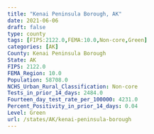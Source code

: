 ```yaml
---
title: "Kenai Peninsula Borough, AK"
date: 2021-06-06
draft: false
type: county
tags: [FIPS:2122.0,FEMA:10.0,Non-core,Green]
categories: [AK]
County: Kenai Peninsula Borough
State: AK
FIPS: 2122.0
FEMA_Region: 10.0
Population: 58708.0
NCHS_Urban_Rural_Classification: Non-core
Tests_in_prior_14_days: 2484.0
Fourteen_day_test_rate_per_100000: 4231.0
Percent_Positivity_in_prior_14_days: 0.04
Level: Green
url: /states/AK/kenai-peninsula-borough
---
```



